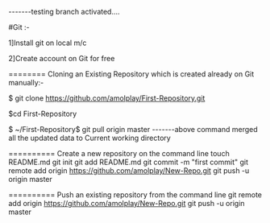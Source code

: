 
-------testing branch activated....

#Git :-

1]Install git on local m/c

2]Create account on Git for free


========
Cloning an Existing Repository which is created already on Git manually:-

$ git clone https://github.com/amolplay/First-Repository.git

$cd First-Repository

$ ~/First-Repository$ git pull origin master
-------above command merged all the updated data to Current working directory


==========
Create a new repository on the command line
touch README.md
git init
git add README.md
git commit -m "first commit"
git remote add origin https://github.com/amolplay/New-Repo.git
git push -u origin master

==========
Push an existing repository from the command line
git remote add origin https://github.com/amolplay/New-Repo.git
git push -u origin master

	
